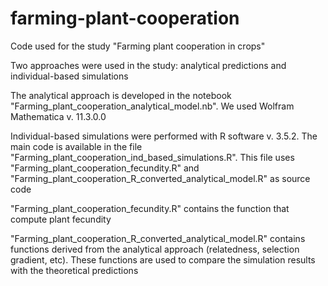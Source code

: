 # farming-plant-cooperation
Code used for the study "Farming plant cooperation in crops"

Two approaches were used in the study: analytical predictions and individual-based simulations

The analytical approach is developed in the notebook "Farming_plant_cooperation_analytical_model.nb". We used Wolfram Mathematica v. 11.3.0.0

Individual-based simulations were performed with R software v. 3.5.2. The main code is available in the file "Farming_plant_cooperation_ind_based_simulations.R". This file uses "Farming_plant_cooperation_fecundity.R" and "Farming_plant_cooperation_R_converted_analytical_model.R" as source code

"Farming_plant_cooperation_fecundity.R" contains the function that compute plant fecundity

"Farming_plant_cooperation_R_converted_analytical_model.R" contains functions derived from the analytical approach (relatedness, selection gradient, etc). These functions are used to compare the simulation results with the theoretical predictions
